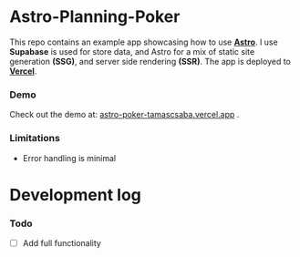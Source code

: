 # Astro-Planning-Poker

This repo contains an example app showcasing how to use [**Astro**](https://astro.build).
I use **Supabase** is used for store data, and Astro for
a mix of static site generation **(SSG)**, and server side rendering **(SSR)**. The app is deployed to
[**Vercel**](https://vercel.com).

### Demo

Check out the demo
at: [astro-poker-tamascsaba.vercel.app](https://astro-poker-tamascsaba.vercel.app/)
.

### Limitations

* Error handling is minimal

# Development log

### Todo

* [ ] Add full functionality


